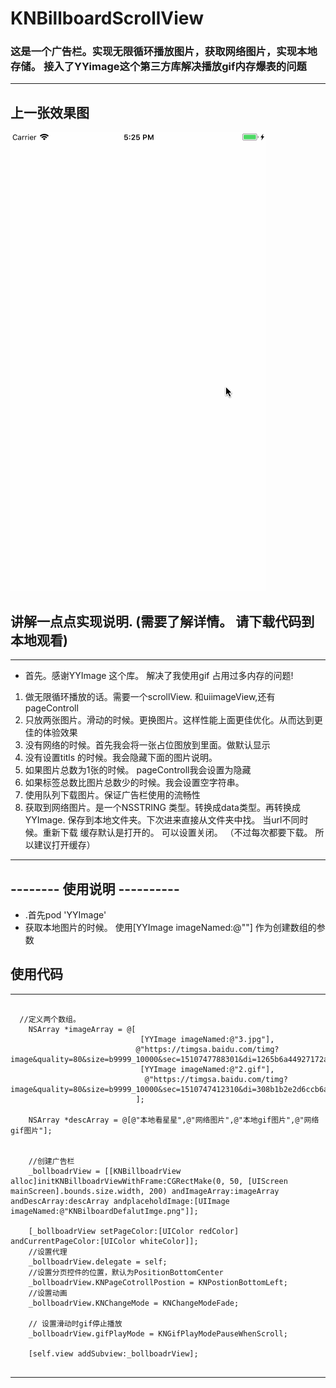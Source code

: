 
# KNBillboardScrollView 

### 这是一个广告栏。实现无限循环播放图片，获取网络图片，实现本地存储。 接入了YYimage这个第三方库解决播放gif内存爆表的问题

----
## 上一张效果图

![](https://github.com/krystalName/KNBillboardScrollView/blob/master/billboardView.gif)

## 讲解一点点实现说明. (需要了解详情。 请下载代码到本地观看)

-----
+ 首先。感谢YYImage 这个库。 解决了我使用gif 占用过多内存的问题!
1. 做无限循环播放的话。需要一个scrollView. 和uiimageView,还有pageControll
2. 只放两张图片。滑动的时候。更换图片。这样性能上面更佳优化。从而达到更佳的体验效果
3. 没有网络的时候。首先我会将一张占位图放到里面。做默认显示
4. 没有设置titls 的时候。我会隐藏下面的图片说明。
5. 如果图片总数为1张的时候。 pageControll我会设置为隐藏 
6. 如果标签总数比图片总数少的时候。我会设置空字符串。
7. 使用队列下载图片。保证广告栏使用的流畅性
8. 获取到网络图片。是一个NSSTRING 类型。转换成data类型。再转换成YYImage. 保存到本地文件夹。下次进来直接从文件夹中找。 当url不同时候。重新下载
缓存默认是打开的。 可以设置关闭。 （不过每次都要下载。 所以建议打开缓存）
----

## -------- 使用说明 ----------

+ .首先pod 'YYImage'
+ 获取本地图片的时候。 使用[YYImage imageNamed:@""] 作为创建数组的参数

## 使用代码
----- 
``` objc

  //定义两个数组。
    NSArray *imageArray = @[
                             [YYImage imageNamed:@"3.jpg"],
                            @"https://timgsa.baidu.com/timg?image&quality=80&size=b9999_10000&sec=1510747788301&di=1265b6a44927172a90f3bebcf088ab02&imgtype=0&src=http%3A%2F%2Fh.hiphotos.baidu.com%2Fimage%2Fpic%2Fitem%2F5243fbf2b2119313373b1edd6f380cd791238d67.jpg",
                             [YYImage imageNamed:@"2.gif"],
                              @"https://timgsa.baidu.com/timg?image&quality=80&size=b9999_10000&sec=1510747412310&di=308b1b2e2d6ccb6a35796275fc185eaf&imgtype=0&src=http%3A%2F%2Fimg.zcool.cn%2Fcommunity%2F01f90e593a4ad4a8012193a3dcf03d.gif"
                            ];
    
    NSArray *descArray = @[@"本地看星星",@"网络图片",@"本地gif图片",@"网络gif图片"];
    
    
    //创建广告栏
    _bollboadrView = [[KNBillboadrView alloc]initKNBillboadrViewWithFrame:CGRectMake(0, 50, [UIScreen mainScreen].bounds.size.width, 200) andImageArray:imageArray andDescArray:descArray andplaceholdImage:[UIImage imageNamed:@"KNBilboardDefalutImge.png"]];
    
    [_bollboadrView setPageColor:[UIColor redColor] andCurrentPageColor:[UIColor whiteColor]];
    //设置代理
    _bollboadrView.delegate = self;
    //设置分页控件的位置，默认为PositionBottomCenter
    _bollboadrView.KNPageCotrollPostion = KNPostionBottomLeft;
    //设置动画
    _bollboadrView.KNChangeMode = KNChangeModeFade;
    
    // 设置滑动时gif停止播放
    _bollboadrView.gifPlayMode = KNGifPlayModePauseWhenScroll;
    
    [self.view addSubview:_bollboadrView];
    
```
-----
